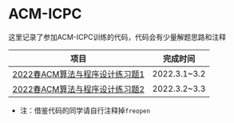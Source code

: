 # ACM-ICPC
 这里记录了参加ACM-ICPC训练的代码，代码会有少量解题思路和注释

|                             项目                             |   完成时间   |
| :----------------------------------------------------------: | :----------: |
| [2022春ACM算法与程序设计练习题1](https://github.com/LRL52/ACM-ICPC/tree/master/2022春ACM算法与程序设计练习题1) | 2022.3.1~3.2 |
| [2022春ACM算法与程序设计练习题2](https://github.com/LRL52/ACM-ICPC/tree/master/2022春ACM算法与程序设计练习题2) | 2022.3.2~3.3 |

- 注：借鉴代码的同学请自行注释掉`freopen`

